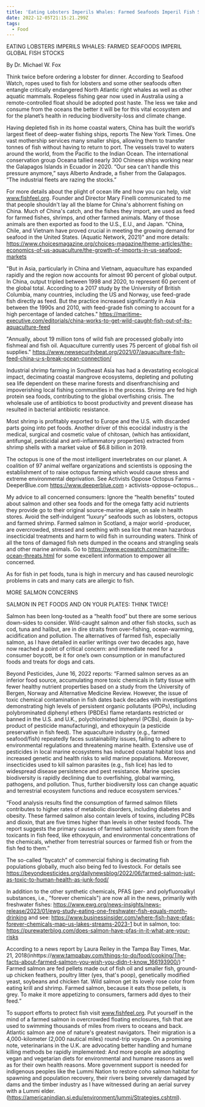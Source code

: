 ```yaml
---
title: 'Eating Lobsters Imperils Whales: Farmed Seafoods Imperil Fish Stocks'
date: 2022-12-05T21:15:21.299Z
tags:
  - Food
---
```

EATING LOBSTERS IMPERILS WHALES: FARMED SEAFOODS IMPERIL GLOBAL FISH STOCKS

By Dr. Michael W. Fox 


Think twice before ordering a lobster for dinner. According to Seafood Watch, ropes used to fish for lobsters and some other seafoods often entangle critically endangered North Atlantic right whales as well as other aquatic mammals. Ropeless fishing gear now used in Australia using a remote-controlled float should be adopted post haste.  The less we take and consume from the oceans the better it will be for this vital ecosystem and for the planet’s health in reducing biodiversity-loss and climate change.

 Having depleted fish in its home coastal waters, China has built the world’s largest fleet of deep-water fishing ships, reports The New York Times. One vast mothership services many smaller ships, allowing them to transfer tonnes of fish without having to return to port. The vessels travel to waters around the world, from the Pacific to the Indian Ocean. The international conservation group Oceana tallied nearly 300 Chinese ships working near the Galapagos Islands in Ecuador in 2020. “Our sea can’t handle this pressure anymore,” says Alberto Andrade, a fisher from the Galapagos. “The industrial fleets are razing the stocks.” 
 
For more details about the plight of ocean life and how you can help, visit www.fishfeel.org. Founder and Director Mary Finelli communicated to me that people shouldn't lay all the blame for China's abhorrent fishing on China. Much of China's catch, and the fishes they import, are used as feed for farmed fishes, shrimps, and other farmed animals. Many of those animals are then exported as food to the U.S., E.U., and Japan. 
"China, Chile, and Vietnam have proved crucial in meeting the growing demand for seafood in the United States. (Aquatic Network, 2021)" and more details:
https://www.choicesmagazine.org/choices-magazine/theme-articles/the-economics-of-us-aquaculture/the-growth-of-imports-in-us-seafood-markets 


"But in Asia, particularly in China and Vietnam, aquaculture has expanded rapidly and the region now accounts for almost 90 percent of global output. In China, output tripled between 1998 and 2020, to represent 60 percent of the global total.
 According to a 2017 study by the University of British Columbia, many countries, including the US and Norway, use feed-grade fish directly as feed. But the practice increased significantly in Asia between the 1990s and 2010, with feed-grade fish coming to account for a high percentage of landed catches."
https://maritime-executive.com/editorials/china-works-to-get-wild-caught-fish-out-of-its-aquaculture-feed 


"Annually, about 19 million tons of wild fish are processed globally into fishmeal and fish oil. Aquaculture currently uses 75 percent of global fish oil supplies."
https://www.newsecuritybeat.org/2021/07/aquaculture-fish-feed-china-u-s-break-ocean-connection/ 

Industrial shrimp farming in Southeast Asia has had a devastating ecological impact, decimating coastal mangrove ecosystems, depleting and polluting sea life dependent on these marine forests and disenfranchising and impoverishing local fishing communities in the process. Shrimp are fed high protein sea foods, contributing to the global overfishing crisis. The wholesale use of antibiotics to boost productivity and prevent disease has resulted in bacterial antibiotic resistance.

 Most shrimp is profitably exported to Europe and the U.S. with discarded parts going into pet foods. Another driver of this ecocidal industry is the medical, surgical and cosmetic value of chitosan, (which has antioxidant, antifungal, pesticidal and anti-inflammatory properties) extracted from shrimp shells with a market value of $6.8 billion in 2019. 

The octopus is one of the most intelligent invertebrates on our planet. A coalition of 97 animal welfare organizations and scientists is opposing the establishment of  to raise octopus farming which would cause stress and extreme environmental deprivation. See  Activists Oppose Octopus Farms - DeeperBlue.com https://www.deeperblue.com › activists-oppose-octopus...


My advice to all concerned consumers: Ignore the “health benefits” touted about salmon and other sea foods and for the omega fatty acid nutrients they provide go to their original source-marine algae, on sale in health stores. Avoid the self-indulgent “luxury” seafoods such as lobsters, octopus and farmed shrimp. Farmed salmon in Scotland, a major world -producer, are overcrowded, stressed and seething with sea lice that mean hazardous insecticidal treatments and harm to wild fish in surrounding waters. Think of all the tons of damaged fish nets dumped in the oceans and strangling seals and other marine animals. Go to https://www.ecowatch.com/marine-life-ocean-threats.html for some excellent information to empower all concerned.

As for fish in pet foods, tuna is high in mercury and has caused neurologic problems in cats and many cats are allergic to fish. 

MORE SALMON CONCERNS

SALMON IN PET FOODS AND ON YOUR PLATES: THINK TWICE!

Salmon has been long-touted as a “health food” but there are some serious down-sides to consider. Wild-caught salmon and other fish stocks, such as cod, tuna and halibut, are in dire straits from over-fishing, ocean-warming, acidification and pollution. The alternatives of farmed fish, especially salmon, as I have detailed in earlier writings over two decades ago, have now reached a point of critical concern: and immediate need for a consumer boycott, be it for one’s own consumption or in manufactured foods and treats for dogs and cats.


Beyond Pesticides, June 16, 2022 reports: “Farmed salmon serves as an inferior food source, accumulating more toxic chemicals in fatty tissue with fewer healthy nutrient properties based on a study from the University of Bergen, Norway and Alternative Medicine Review. However, the issue of toxic chemical contamination in fish dates back decades with investigations demonstrating high levels of persistent organic pollutants (POPs), including polybrominated diphenyl ethers (PBDEs) flame retardants restricted or banned in the U.S. and U.K., polychlorinated biphenyl (PCBs), dioxin (a by-product of pesticide manufacturing), and ethoxyquin (a pesticide preservative in fish feed). The aquaculture industry (e.g., farmed seafood/fish) repeatedly faces sustainability issues, failing to adhere to environmental regulations and threatening marine health. Extensive use of pesticides in local marine ecosystems has induced coastal habitat loss and increased genetic and health risks to wild marine populations.  Moreover, insecticides used to kill salmon parasites (e.g., fish lice) has led to widespread disease persistence and pest resistance. Marine species biodiversity is rapidly declining due to overfishing, global warming, pathogens, and pollution. Thus, further biodiversity loss can change aquatic and terrestrial ecosystem functions and reduce ecosystem services.”


“Food analysis results find the consumption of farmed salmon fillets contributes to higher rates of metabolic disorders, including diabetes and obesity. These farmed salmon also contain levels of toxins, including PCBs and dioxin, that are five times higher than levels in other tested foods. The report suggests the primary causes of farmed salmon toxicity stem from the toxicants in fish feed, like ethoxyquin, and environmental concentrations of the chemicals, whether from terrestrial sources or farmed fish or from the fish fed to them.” 

The so-called “bycatch” of commercial fishing is decimating fish populations globally, much also being fed to livestock. For details see  https://beyondpesticides.org/dailynewsblog/2022/06/farmed-salmon-just-as-toxic-to-human-health-as-junk-food/


In addition to the other synthetic chemicals, PFAS (per- and polyfluoroalkyl substances, i.e., "forever chemicals") are now all in the news, primarily with freshwater fishes: https://www.ewg.org/news-insights/news-release/2023/01/ewg-study-eating-one-freshwater-fish-equals-month-drinking and see: https://www.businessinsider.com/where-fish-have-pfas-forever-chemicals-map-us-lakes-streams-2023-1 but in salmon, too: https://purewaterblog.com/does-salmon-have-pfas-in-it-what-are-your-risks


According to a news  report  by Laura Reiley in the Tampa Bay Times, Mar. 21, 2018(inhttps://www.tampabay.com/things-to-do/food/cooking/The-facts-about-farmed-salmon-you-wish-you-didn-t-know_166193900/) “ Farmed salmon are fed pellets made out of fish oil and smaller fish, ground-up chicken feathers, poultry litter (yes, that's poop), genetically modified yeast, soybeans and chicken fat. Wild salmon get its lovely rose color from eating krill and shrimp. Farmed salmon, because it eats those pellets, is grey. To make it more appetizing to consumers, farmers add dyes to their feed.”
 
To support efforts to protect fish visit www.fishfeel.org. Put yourself in the mind of a farmed salmon in overcrowded floating enclosures,  fish that are used to swimming thousands of miles from rivers to oceans and back. Atlantic salmon are one of nature's greatest navigators. Their migration is a 4,000-kilometer (2,000 nautical miles) round-trip voyage.
 On a promising note, veterinarians in the U.K. are advocating better handling and humane killing methods be rapidly implemented: And more people are adopting vegan and vegetarian diets for environmental and humane reasons as well as for their own health reasons. More government support is needed for indigenous peoples like the Lummi Nation to restore coho salmon habitat for spawning and population recovery, their rivers being  severely damaged by dams and the timber industry as I have witnessed  during an aerial survey with a Lummi elder.  (https://americanindian.si.edu/environment/lummi/Strategies.cshtml). 




